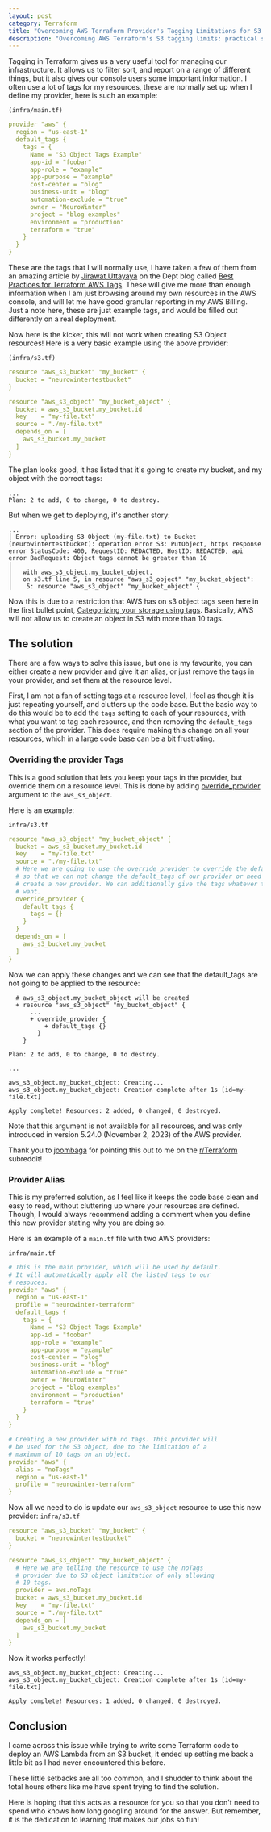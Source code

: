 ```yaml
---
layout: post
category: Terraform
title: "Overcoming AWS Terraform Provider's Tagging Limitations for S3 Bucket Objects"
description: "Overcoming AWS Terraform's S3 tagging limits: practical solutions for efficient cloud management."
---
```


Tagging in Terraform gives us a very useful tool for managing our infrastructure. It allows us to filter sort, and report on a range of different things, but it also gives our console users some important information. I often use a lot of tags for my resources, these are normally set up when I define my provider, here is such an example:

`(infra/main.tf)`
```yaml
provider "aws" {
  region = "us-east-1"
  default_tags {
    tags = {
      Name = "S3 Object Tags Example"
      app-id = "foobar"
      app-role = "example"
      app-purpose = "example"
      cost-center = "blog"
      business-unit = "blog"
      automation-exclude = "true"
      owner = "NeuroWinter"
      project = "blog examples"
      environment = "production"
      terraform = "true"
    }
  }
}
```

These are the tags that I will normally use, I have taken a few of them from an amazing article by [Jirawat Uttayaya](https://engineering.deptagency.com/author/jirawat) on the Dept blog called [Best Practices for Terraform AWS Tags](https://engineering.deptagency.com/best-practices-for-terraform-aws-tags). These will give me more than enough information when I am just browsing around my own resources in the AWS console, and will let me have good granular reporting in my AWS Billing.  Just a note here, these are just example tags, and would be filled out differently on a real deployment.

Now here is the kicker, this will not work when creating S3 Object resources! Here is a very basic example using the above provider:

`(infra/s3.tf)`
```yaml
resource "aws_s3_bucket" "my_bucket" {
  bucket = "neurowintertestbucket"
}

resource "aws_s3_object" "my_bucket_object" {
  bucket = aws_s3_bucket.my_bucket.id
  key    = "my-file.txt"
  source = "./my-file.txt"
  depends_on = [
    aws_s3_bucket.my_bucket
  ]
}
```

The plan looks good, it has listed that it's going to create my bucket, and my object with the correct tags: 

```
...
Plan: 2 to add, 0 to change, 0 to destroy.
```

But when we get to deploying, it's another story:
```
...
│ Error: uploading S3 Object (my-file.txt) to Bucket (neurowintertestbucket): operation error S3: PutObject, https response error StatusCode: 400, RequestID: REDACTED, HostID: REDACTED, api error BadRequest: Object tags cannot be greater than 10
│ 
│   with aws_s3_object.my_bucket_object,
│   on s3.tf line 5, in resource "aws_s3_object" "my_bucket_object":
│    5: resource "aws_s3_object" "my_bucket_object" {
```

Now this is due to a restriction that AWS has on s3 object tags seen here in the first bullet point, [Categorizing your storage using tags](https://docs.aws.amazon.com/AmazonS3/latest/userguide/object-tagging.html). Basically, AWS will not allow us to create an object in S3 with more than 10 tags.

## The solution

There are a few ways to solve this issue, but one is my favourite, you can either create a new provider and give it an alias, or just remove the tags in your provider, and set them at the resource level.

First, I am not a fan of setting tags at a resource level, I feel as though it is just repeating yourself, and clutters up the code base.  But the basic way to do this would be to add the `tags` setting to each of your resources, with what you want to tag each resource, and then removing the `default_tags` section of the provider. This does require making this change on all your resources, which in a large code base can be a bit frustrating.

### Overriding the provider Tags

This is a good solution that lets you keep your tags in the provider, but override them on a resource level. This is done by adding [override_provider](https://registry.terraform.io/providers/hashicorp/aws/latest/docs/resources/s3_object#override_provider) argument to the `aws_s3_object`. 

Here is an example:

`infra/s3.tf`
```yaml
resource "aws_s3_object" "my_bucket_object" {
  bucket = aws_s3_bucket.my_bucket.id
  key    = "my-file.txt"
  source = "./my-file.txt"
  # Here we are going to use the override_provider to override the default tags
  # so that we can not change the default_tags of our provider or need to
  # create a new provider. We can additionally give the tags whatever tags we
  # want.
  override_provider {
    default_tags {
      tags = {}
    }
  }
  depends_on = [
    aws_s3_bucket.my_bucket
  ]
}
```

Now we can apply these changes and we can see that the default_tags are not going to be applied to the resource:

```
  # aws_s3_object.my_bucket_object will be created
  + resource "aws_s3_object" "my_bucket_object" {
      ...
      + override_provider {
          + default_tags {}
        }
    }

Plan: 2 to add, 0 to change, 0 to destroy.

...

aws_s3_object.my_bucket_object: Creating...
aws_s3_object.my_bucket_object: Creation complete after 1s [id=my-file.txt]

Apply complete! Resources: 2 added, 0 changed, 0 destroyed.
```

Note that this argument is not available for all resources, and was only introduced in version 5.24.0 (November  2, 2023) of the AWS provider. 


Thank you to [joombaga](https://www.reddit.com/user/joombaga/) for pointing this out to me on the [r/Terraform](https://www.reddit.com/r/Terraform/) subreddit!

### Provider Alias

This is my preferred solution, as I feel like it keeps the code base clean and easy to read, without cluttering up where your resources are defined. Though, I would always recommend adding a comment when you define this new provider stating why you are doing so. 

Here is an example of a `main.tf` file with two AWS providers:

`infra/main.tf`
```yaml
# This is the main provider, which will be used by default.
# It will automatically apply all the listed tags to our
# resouces.
provider "aws" {
  region = "us-east-1"
  profile = "neurowinter-terraform"
  default_tags {
    tags = {
      Name = "S3 Object Tags Example"
      app-id = "foobar"
      app-role = "example"
      app-purpose = "example"
      cost-center = "blog"
      business-unit = "blog"
      automation-exclude = "true"
      owner = "NeuroWinter"
      project = "blog examples"
      environment = "production"
      terraform = "true"
    }
  }
}

# Creating a new provider with no tags. This provider will
# be used for the S3 object, due to the limitation of a
# maximum of 10 tags on an object.
provider "aws" {
  alias = "noTags"
  region = "us-east-1"
  profile = "neurowinter-terraform"
}
```

Now all we need to do is update our `aws_s3_object` resource to use this new provider:
`infra/s3.tf`
```yaml
resource "aws_s3_bucket" "my_bucket" {
  bucket = "neurowintertestbucket"
}

resource "aws_s3_object" "my_bucket_object" {
  # Here we are telling the resource to use the noTags
  # provider due to S3 object limitation of only allowing
  # 10 tags.
  provider = aws.noTags
  bucket = aws_s3_bucket.my_bucket.id
  key    = "my-file.txt"
  source = "./my-file.txt"
  depends_on = [
    aws_s3_bucket.my_bucket
  ]
}
```


Now it works perfectly!
```
aws_s3_object.my_bucket_object: Creating...
aws_s3_object.my_bucket_object: Creation complete after 1s [id=my-file.txt]

Apply complete! Resources: 1 added, 0 changed, 0 destroyed.
```

## Conclusion

I came across this issue while trying to write some Terraform code to deploy an AWS Lambda from an S3 bucket, it ended up setting me back a little bit as I had never encountered this before. 

These little setbacks are all too common, and I shudder to think about the total hours others like me have spent trying to find the solution.

Here is hoping that this acts as a resource for you so that you don't need to spend who knows how long googling around for the answer. But remember, it is the dedication to learning that makes our jobs so fun! 
